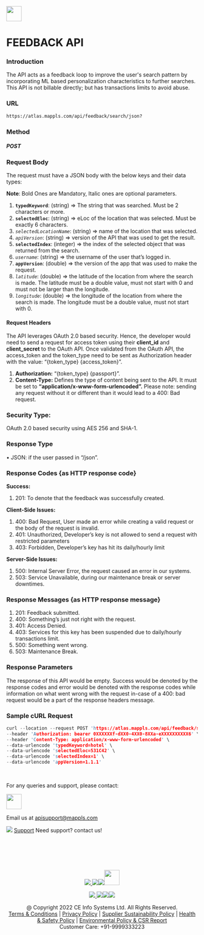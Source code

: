 [<img src="https://about.mappls.com/api/img/mapmyindia-api.png" height="40"/> </p>](https://about.mappls.com/api/)
# FEEDBACK API

### Introduction

The API acts as a feedback loop to improve the user's search pattern by incorporating ML based personalization characteristics to further searches. This API is not billable directly; but has transactions limits to avoid abuse.

### URL
```html
https://atlas.mappls.com/api/feedback/search/json?
```

### Method

##### POST

### Request Body

The request must have a JSON body with the below keys and their data types:

**Note**: Bold Ones are Mandatory, Italic ones are optional parameters.

1.  **`typedKeyword`**: (string) => The string that was searched. Must be 2 characters or more.   
2.  **`selectedEloc`**: (string) => eLoc of the location that was selected. Must be exactly 6 characters.
3. *`selectedLocationName`*: (string) => name of the location that was selected.  
4.  *`apiVersion`*: (string) => version of the API that was used to get the result.    
5.  **`selectedIndex`**: (integer) => the index of the selected object that was returned from the search.    
6.  *`username`*: (string) => the username of the user that’s logged in.    
7.  **`appVersion`**: (double) => the version of the app that was used to make the request.    
8.  *`latitude`*: (double) => the latitude of the location from where the search is made. The latitude must be a double value, must not start with 0 and must not be larger than the longitude.
9. *`longitude`*: (double) => the longitude of the location from where the search is made. The longitude must be a double value, must not start with 0.
  
#### Request Headers
The API leverages OAuth 2.0 based security. Hence, the developer would need to send a request for access token using their **client_id** and **client_secret** to the OAuth API. Once validated from the OAuth API, the access_token and the token_type need to be sent as Authorization header with the value: “{token_type} {access_token}”.
1.  **Authorization:** “{token_type} {passport}”.   
2.  **Content-Type:** Defines the type of content being sent to the API. It must be set to **“application/x-www-form-urlencoded”.** Please note: sending any request without it or different than it would lead to a 400: Bad request.
    

### Security Type:
OAuth 2.0 based security using AES 256 and SHA-1.

### Response Type
• JSON: if the user passed in “/json”.  

### Response Codes {as HTTP response code}

**Success:**

1. 201: To denote that the feedback was successfully created.

**Client-Side Issues:**

1. 400: Bad Request, User made an error while creating a valid request or the body of the request is invalid.
2. 401: Unauthorized, Developer’s key is not allowed to send a request with restricted parameters  
3. 403: Forbidden, Developer’s key has hit its daily/hourly limit

**Server-Side Issues:**

1. 500: Internal Server Error, the request caused an error in our systems.  
2. 503: Service Unavailable, during our maintenance break or server downtimes.

### Response Messages {as HTTP response message}

1. 201: Feedback submitted.  
2. 400: Something’s just not right with the request.  
3. 401: Access Denied.  
4. 403: Services for this key has been suspended due to daily/hourly transactions limit. 
5. 500: Something went wrong.  
6. 503: Maintenance Break.

### Response Parameters

The response of this API would be empty. Success would be denoted by the response codes and error would be denoted with the response codes while information on what went wrong with the request in-case of a 400: bad request would be a part of the response headers message.

### Sample cURL Request

```c
curl --location --request POST 'https://atlas.mappls.com/api/feedback/search/json' \
--header 'Authorization: bearer 0XXXXXXf-dXX0-4XX0-8XXa-eXXXXXXXXXX6' \
--header 'Content-Type: application/x-www-form-urlencoded' \
--data-urlencode 'typedKeyword=hotel' \
--data-urlencode 'selectedEloc=531C42' \
--data-urlencode 'selectedIndex=1' \
--data-urlencode 'appVersion=1.1.1'
```


<br>

For any queries and support, please contact: 

[<img src="https://about.mappls.com/images/mappls-logo.svg" height="40"/> </p>](https://about.mappls.com/api/)
Email us at [apisupport@mappls.com](mailto:apisupport@mappls.com)


![](https://www.mapmyindia.com/api/img/icons/support.png)
[Support](https://about.mappls.com/contact/)
Need support? contact us!

<br></br>
<br></br>

[<p align="center"> <img src="https://www.mapmyindia.com/api/img/icons/stack-overflow.png"/> ](https://stackoverflow.com/questions/tagged/mappls-api)[![](https://www.mapmyindia.com/api/img/icons/blog.png)](https://about.mappls.com/blog/)[![](https://www.mapmyindia.com/api/img/icons/gethub.png)](https://github.com/Mappls-api)[<img src="https://mmi-api-team.s3.ap-south-1.amazonaws.com/API-Team/npm-logo.one-third%5B1%5D.png" height="40"/> </p>](https://www.npmjs.com/org/mapmyindia) 



[<p align="center"> <img src="https://www.mapmyindia.com/june-newsletter/icon4.png"/> ](https://www.facebook.com/Mapplsofficial)[![](https://www.mapmyindia.com/june-newsletter/icon2.png)](https://twitter.com/mappls)[![](https://www.mapmyindia.com/newsletter/2017/aug/llinkedin.png)](https://www.linkedin.com/company/mappls/)[![](https://www.mapmyindia.com/june-newsletter/icon3.png)](https://www.youtube.com/channel/UCAWvWsh-dZLLeUU7_J9HiOA)




<div align="center">@ Copyright 2022 CE Info Systems Ltd. All Rights Reserved.</div>

<div align="center"> <a href="https://about.mappls.com/api/terms-&-conditions">Terms & Conditions</a> | <a href="https://about.mappls.com/about/privacy-policy">Privacy Policy</a> | <a href="https://about.mappls.com/pdf/mapmyIndia-sustainability-policy-healt-labour-rules-supplir-sustainability.pdf">Supplier Sustainability Policy</a> | <a href="https://about.mappls.com/pdf/Health-Safety-Management.pdf">Health & Safety Policy</a> | <a href="https://about.mappls.com/pdf/Environment-Sustainability-Policy-CSR-Report.pdf">Environmental Policy & CSR Report</a>

<div align="center">Customer Care: +91-9999333223</div>